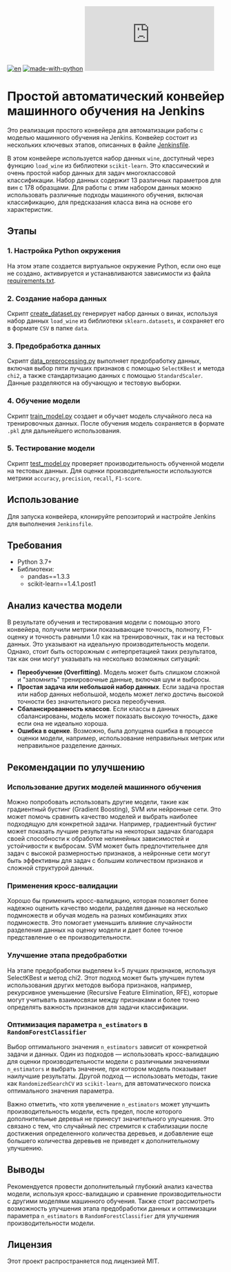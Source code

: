 [![en](https://img.shields.io/badge/lang-en-blue.svg)](README.md)
[![made-with-python](https://img.shields.io/badge/Made%20with-Python-1f425f.svg)](https://www.python.org/)
[![GitHub license](https://badgen.net/github/license/Naereen/Strapdown.js)](https://github.com/italian/simple_automatic_machine_learning_pipeline/blob/main/LICENSE)

# Простой автоматический конвейер машинного обучения на Jenkins

Это реализация простого конвейера для автоматизации работы с моделью машинного обучения на Jenkins. Конвейер состоит из нескольких ключевых этапов, описанных в файле [Jenkinsfile](./Jenkinsfile).

В этом конвейере используется набор данных `wine`, доступный через функцию `load_wine` из библиотеки `scikit-learn`. Это классический и очень простой набор данных для задач многоклассовой классификации. Набор данных содержит 13 различных параметров для вин с 178 образцами. Для работы с этим набором данных можно использовать различные подходы машинного обучения, включая классификацию, для предсказания класса вина на основе его характеристик.

## Этапы

### 1. Настройка Python окружения

На этом этапе создается виртуальное окружение Python, если оно еще не создано, активируется и устанавливаются зависимости из файла [requirements.txt](./requirements.txt).

### 2. Создание набора данных

Скрипт [create_dataset.py](./python_scripts/create_dataset.py) генерирует набор данных о винах, используя набор данных `load_wine` из библиотеки `sklearn.datasets`, и сохраняет его в формате `CSV` в папке `data`.

### 3. Предобработка данных

Скрипт [data_preprocessing.py](./python_scripts/data_preprocessing.py) выполняет предобработку данных, включая выбор пяти лучших признаков с помощью `SelectKBest` и метода `chi2`, а также стандартизацию данных с помощью `StandardScaler`. Данные разделяются на обучающую и тестовую выборки.

### 4. Обучение модели

Скрипт [train_model.py](./python_scripts/train_model.py) создает и обучает модель случайного леса на тренировочных данных. После обучения модель сохраняется в формате `.pkl` для дальнейшего использования.

### 5. Тестирование модели

Скрипт [test_model.py](./python_scripts/test_model.py) проверяет производительность обученной модели на тестовых данных. Для оценки производительности используются метрики `accuracy`, `precision`, `recall`, `F1-score`.

## Использование

Для запуска конвейера, клонируйте репозиторий и настройте Jenkins для выполнения `Jenkinsfile`.

## Требования

- Python 3.7+
- Библиотеки:
    - pandas==1.3.3
    - scikit-learn==1.4.1.post1

## Анализ качества модели

В результате обучения и тестирования модели с помощью этого конвейера, получили метрики показывающие точность, полноту, F1-оценку и точность равными 1.0 как на тренировочных, так и на тестовых данных. Это указывают на идеальную производительность модели. Однако, стоит быть осторожным с интерпретацией таких результатов, так как они могут указывать на несколько возможных ситуаций:

- **Переобучение (Overfitting)**. Модель может быть слишком сложной и "запомнить" тренировочные данные, включая шум и выбросы.
- **Простая задача или небольшой набор данных**. Если задача простая или набор данных небольшой, модель может легко достичь высокой точности без значительного риска переобучения.
- **Сбалансированность классов**. Если классы в данных сбалансированы, модель может показать высокую точность, даже если она не идеально хороша.
- **Ошибка в оценке**. Возможно, была допущена ошибка в процессе оценки модели, например, использование неправильных метрик или неправильное разделение данных.

## Рекомендации по улучшению

### **Использование других моделей машинного обучения**

Можно попробовать использовать другие модели, такие как градиентный бустинг (Gradient Boosting), SVM или нейронные сети. Это может помочь сравнить качество моделей и выбрать наиболее подходящую для конкретной задачи. Например, градиентный бустинг может показать лучшие результаты на некоторых задачах благодаря своей способности к обработке нелинейных зависимостей и устойчивости к выбросам. SVM может быть предпочтительнее для задач с высокой размерностью признаков, а нейронные сети могут быть эффективны для задач с большим количеством признаков и сложной структурой данных.

### **Применения кросс-валидации**

Хорошо бы применить кросс-валидацию, которая позволяет более надежно оценить качество модели, разделяя данные на несколько подмножеств и обучая модель на разных комбинациях этих подмножеств. Это помогает уменьшить влияние случайности разделения данных на оценку модели и дает более точное представление о ее производительности.

### **Улучшение этапа предобработки**

На этапе предобработки выделяем k=5 лучших признаков, используя SelectKBest и метод chi2. Этот подход может быть улучшен путем использования других методов выбора признаков, например, рекурсивное уменьшение (Recursive Feature Elimination, RFE), которые могут учитывать взаимосвязи между признаками и более точно определять важность признаков для задачи классификации.

### **Оптимизация параметра `n_estimators` в `RandomForestClassifier`**

Выбор оптимального значения `n_estimators` зависит от конкретной задачи и данных. Один из подходов — использовать кросс-валидацию для оценки производительности модели с различными значениями `n_estimators` и выбрать значение, при котором модель показывает наилучшие результаты. Другой подход — использовать методы, такие как `RandomizedSearchCV` из `scikit-learn`, для автоматического поиска оптимального значения параметра.

Важно отметить, что хотя увеличение `n_estimators` может улучшить производительность модели, есть предел, после которого дополнительные деревья не принесут значительного улучшения. Это связано с тем, что случайный лес стремится к стабилизации после достижения определенного количества деревьев, и добавление еще большего количества деревьев не приведет к дополнительному улучшению.

## Выводы

Рекомендуется провести дополнительный глубокий анализ качества модели, используя кросс-валидацию и сравнение производительности с другими моделями машинного обучения. Также стоит рассмотреть возможность улучшения этапа предобработки данных и оптимизации параметра `n_estimators` в `RandomForestClassifier` для улучшения производительности модели.

## Лицензия

Этот проект распространяется под лицензией MIT.